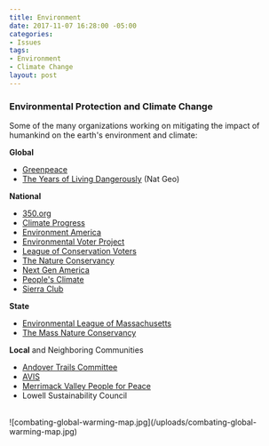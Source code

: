 ```yaml
---
title: Environment
date: 2017-11-07 16:28:00 -05:00
categories:
- Issues
tags:
- Environment
- Climate Change
layout: post
---
```


### Environmental Protection and Climate Change
Some of the many organizations working on mitigating the impact of humankind on the earth's environment and climate:

**Global**
* [Greenpeace](http://www.greenpeace.org/usa/)
* [The Years of Living Dangerously](http://yearsoflivingdangerously.com/) (Nat Geo)

**National**
* [350.org](https://350.org/)
* [Climate Progress](https://thinkprogress.org/climate/)
* [Environment America](https://environmentamerica.org)
* [Environmental Voter Project](http://www.environmentalvoter.org/)
* [League of Conservation Voters](https://www.lcv.org/)
* [The Nature Conservancy](https://www.nature.org)
* [Next Gen America](https://nextgenamerica.org/)
* [People's Climate](https://peoplesclimate.org/)
* [Sierra Club](http://www.sierraclub.org/)

**State**
* [Environmental League of Massachusetts](https://www.environmentalleague.org/)
* [The Mass Nature Conservancy](https://www.nature.org/ourinitiatives/regions/northamerica/unitedstates/massachusetts/index.htm)

**Local** and Neighboring Communities 
* [Andover Trails Committee](https://www.andovertrails.org/)
* [AVIS](http://avisandover.org/)
* [Merrimack Valley People for Peace](http://merrimackvalleypeopleforpeace.org/)
* Lowell Sustainability Council

<BR>
![combating-global-warming-map.jpg](/uploads/combating-global-warming-map.jpg)
